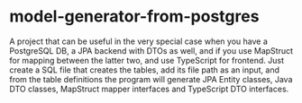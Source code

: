 # model-generator-from-postgres
A project that can be useful in the very special case when you have a PostgreSQL DB, a JPA backend with DTOs as well, and if you use MapStruct for mapping between the latter two, and use TypeScript for frontend. Just create a SQL file that creates the tables, add its file path as an input, and from the table definitions the program will generate JPA Entity classes, Java DTO classes, MapStruct mapper interfaces and TypeScript DTO interfaces.
